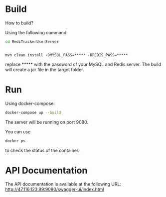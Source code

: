 # Build

How to build?

Using the following command:

```bash
cd MediTrackerUserServer

```

```mvn

mvn clean install -DMYSQL_PASS=***** -DREDIS_PASS=*****

```

replace ***** with the password of your MySQL and Redis server.
The build will create a jar file in the target folder.

# Run
Using docker-compose:

```bash
docker-compose up --build
```

The server will be running on port 9080.

You can use 
```bash 
docker ps
``` 
to check the status of the container.

# API Documentation
The API documentation is available at the following URL:
http://47.116.123.99:9080/swagger-ui/index.html